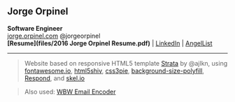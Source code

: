 ## Jorge Orpinel
**Software Engineer**  
[jorge.orpinel.com](http://jorge.orpinel.com) @jorgeorpinel  
**[Resume](files/2016 Jorge Orpinel Resume.pdf)** |
[LinkedIn](http://www.linkedin.com/in/jorgeorpinel) | [AngelList](https://angel.co/jorgeorpinel)

---

> Website based on responsive HTML5 template [Strata](https://html5up.net/strata) by @ajlkn,
> using [fontawesome.io](fontawesome.io/icons/), [html5shiv](https://github.com/aFarkas/html5shiv), [css3pie](http://css3pie.com/), [background-size-polyfill](https://github.com/louisremi/background-size-polyfill), [Respond](https://github.com/scottjehl/Respond), and [skel.io](https://github.com/ajlkn/skel)

> Also used: [WBW Email Encoder](http://wbwip.com/wbw/emailencoder.html)
